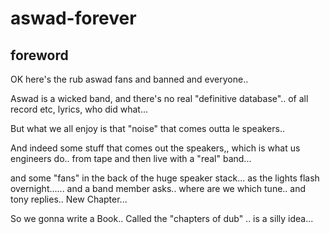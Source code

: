 # aswad-forever

## foreword

OK here's the rub aswad fans and banned and everyone..

Aswad is a wicked band, and there's no real "definitive database"..
of all record etc, lyrics, who did what...

But what we all enjoy is that "noise" that comes outta le speakers..

And indeed some stuff that comes out the speakers,,
which is what us engineers do.. from tape
and then live with a "real" band...

and some "fans" in the back of the huge speaker stack...
as the lights flash overnight......
and a band member asks.. where are we which tune..
and tony replies.. New Chapter...

So we gonna write a Book..
Called the "chapters of dub" .. is a silly idea...


